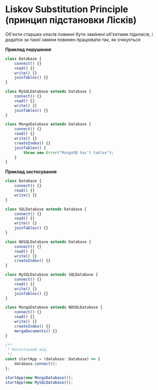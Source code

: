 # Liskov Substitution Principle (принцип підстановки Лісків)

Об'єкти старших класів повинні бути замінені об'єктами підкласів, і додаток за такої заміни повинен працювати так, як очікується

**Приклад порушення**

```ts
class Database {
    connect() {}
    read() {}
    write() {}
    joinTables() {}
}

class MySQLDatabase extends Database {
    connect() {}
    read() {}
    write() {}
    joinTables() {}
}

class MongoDatabase extends Database {
    connect() {}
    read() {}
    write() {}
    createIndex() {}
    joinTables() {
        throw new Error("MongoDB has't tables");
    }
}
```

**Приклад застосування**

```ts
class Database {
    connect() {}
    read() {}
    write() {}
}

class SQLDatabase extends Database {
    connect() {}
    read() {}
    write() {}
    joinTables() {}
}

class NOSQLDatabase extends Database {
    connect() {}
    read() {}
    write() {}
    createIndex() {}
}

class MySQLDatabase extends SQLDatabase {
    connect() {}
    read() {}
    write() {}
    joinTables() {}
}

class MongoDatabase extends NOSQLDatabase {
    connect() {}
    read() {}
    write() {}
    createIndex() {}
    mergeDocuments() {}
}

/**
 * Клієнтський код.
 */
const startApp = (database: Database) => {
    database.connect();
};

startApp(new MongoDatabase());
startApp(new MySQLDatabase());
```
